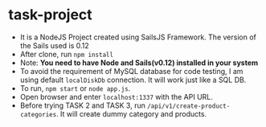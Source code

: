 # task-project

- It is a NodeJS Project created using SailsJS Framework. The version of the Sails used is 0.12
- After clone, run ```npm install```
- Note: **You need to have Node and Sails(v0.12) installed in your system**
- To avoid the requirement of MySQL database for code testing, I am using default ```localDiskDb``` connection. It will work just like a SQL DB.
- To run, ```npm start``` or ```node app.js```.
- Open browser and enter ```localhost:1337``` with the API URL.
- Before trying TASK 2 and TASK 3, run ```/api/v1/create-product-categories```. It will create dummy category and products.